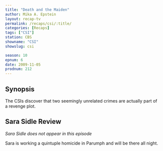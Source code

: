 ```yaml
---
title: "Death and the Maiden"
author: Mika A. Epstein
layout: recap-tv
permalink: /recaps/csi/:title/
categories: [Recaps]
tags: ["CSI"]
station: CBS
showname: "CSI"
showslug: csi

season: 10
epnum: 6  
date: 2009-11-05
prodnum: 212  
---
```


## Synopsis

The CSIs discover that two seemingly unrelated crimes are actually part of a revenge plot.

## Sara Sidle Review

_Sara Sidle does not appear in this episode_

Sara is working a quintuple homicide in Parumph and will be there all night.

